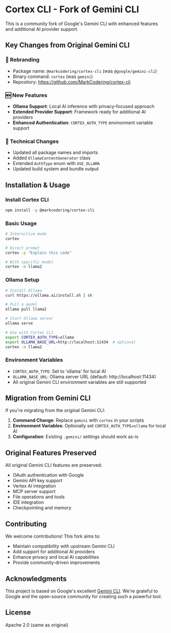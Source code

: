 # Cortex CLI - Fork of Gemini CLI

This is a community fork of Google's Gemini CLI with enhanced features and additional AI provider support.

## Key Changes from Original Gemini CLI

### 🔄 Rebranding
- Package name: `@markcodering/cortex-cli` (was `@google/gemini-cli`)
- Binary command: `cortex` (was `gemini`)
- Repository: https://github.com/MarkCodering/cortex-cli

### 🆕 New Features
- **Ollama Support**: Local AI inference with privacy-focused approach
- **Extended Provider Support**: Framework ready for additional AI providers
- **Enhanced Authentication**: `CORTEX_AUTH_TYPE` environment variable support

### 🔧 Technical Changes
- Updated all package names and imports
- Added `OllamaContentGenerator` class
- Extended `AuthType` enum with `USE_OLLAMA`
- Updated build system and bundle output

## Installation & Usage

### Install Cortex CLI
```bash
npm install -g @markcodering/cortex-cli
```

### Basic Usage
```bash
# Interactive mode
cortex

# Direct prompt
cortex -p "Explain this code"

# With specific model
cortex -m llama2
```

### Ollama Setup
```bash
# Install Ollama
curl https://ollama.ai/install.sh | sh

# Pull a model
ollama pull llama2

# Start Ollama server
ollama serve

# Use with Cortex CLI
export CORTEX_AUTH_TYPE=ollama
export OLLAMA_BASE_URL=http://localhost:11434  # optional
cortex -m llama2
```

### Environment Variables
- `CORTEX_AUTH_TYPE`: Set to 'ollama' for local AI
- `OLLAMA_BASE_URL`: Ollama server URL (default: http://localhost:11434)
- All original Gemini CLI environment variables are still supported

## Migration from Gemini CLI

If you're migrating from the original Gemini CLI:

1. **Command Change**: Replace `gemini` with `cortex` in your scripts
2. **Environment Variables**: Optionally set `CORTEX_AUTH_TYPE=ollama` for local AI
3. **Configuration**: Existing `.gemini/` settings should work as-is

## Original Features Preserved

All original Gemini CLI features are preserved:
- OAuth authentication with Google
- Gemini API key support
- Vertex AI integration
- MCP server support
- File operations and tools
- IDE integration
- Checkpointing and memory

## Contributing

We welcome contributions! This fork aims to:
- Maintain compatibility with upstream Gemini CLI
- Add support for additional AI providers
- Enhance privacy and local AI capabilities
- Provide community-driven improvements

## Acknowledgments

This project is based on Google's excellent [Gemini CLI](https://github.com/google-gemini/gemini-cli). We're grateful to Google and the open-source community for creating such a powerful tool.

## License

Apache 2.0 (same as original)
